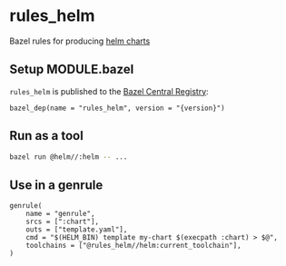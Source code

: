 # rules_helm

Bazel rules for producing [helm charts][helm]

[helm]: https://helm.sh/

## Setup MODULE.bazel

`rules_helm` is published to the
[Bazel Central Registry](https://registry.bazel.build/modules/rules_helm):

```starlark
bazel_dep(name = "rules_helm", version = "{version}")
```

## Run as a tool

```bash
bazel run @helm//:helm -- ...
```

## Use in a genrule

```starlark
genrule(
    name = "genrule",
    srcs = [":chart"],
    outs = ["template.yaml"],
    cmd = "$(HELM_BIN) template my-chart $(execpath :chart) > $@",
    toolchains = ["@rules_helm//helm:current_toolchain"],
)
```
